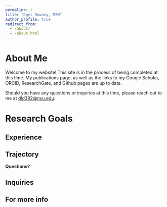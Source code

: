 ```yaml
---
permalink: /
title: "Dget Downey, MSW"
author_profile: true
redirect_from: 
  - /about/
  - /about.html
---
```


About Me
======
Welcome to my website! This site is in the process of being completed at this time. My publications page, as well as the links to my Google Scholar, ORCID, ResearchGate, and Github pages are up to date.

Should you have any questions or inquiries at this time, please reach out to me at dld382@nyu.edu. 

Research Goals
======


Experience
------


Trajectory
------

**Questions?**



Inquiries
------


For more info
------


